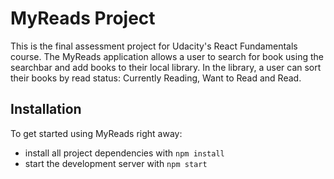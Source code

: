# MyReads Project

This is the final assessment project for Udacity's React Fundamentals course. The MyReads application allows a user to search for book using the searchbar and add books to their local library. In the library, a user can sort their books by read status: Currently Reading, Want to Read and Read.

## Installation

To get started using MyReads right away:

* install all project dependencies with `npm install`
* start the development server with `npm start`


